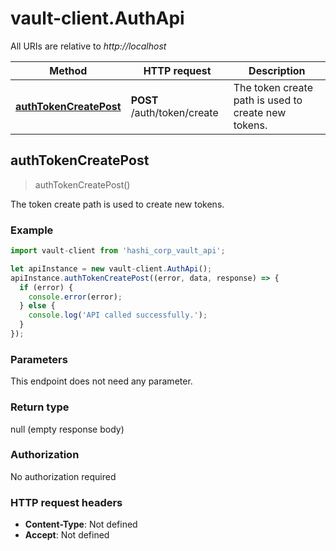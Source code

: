 # vault-client.AuthApi

All URIs are relative to *http://localhost*

Method | HTTP request | Description
------------- | ------------- | -------------
[**authTokenCreatePost**](AuthApi.md#authTokenCreatePost) | **POST** /auth/token/create | The token create path is used to create new tokens.



## authTokenCreatePost

> authTokenCreatePost()

The token create path is used to create new tokens.

### Example

```javascript
import vault-client from 'hashi_corp_vault_api';

let apiInstance = new vault-client.AuthApi();
apiInstance.authTokenCreatePost((error, data, response) => {
  if (error) {
    console.error(error);
  } else {
    console.log('API called successfully.');
  }
});
```

### Parameters

This endpoint does not need any parameter.

### Return type

null (empty response body)

### Authorization

No authorization required

### HTTP request headers

- **Content-Type**: Not defined
- **Accept**: Not defined

